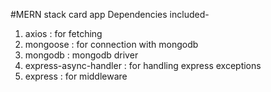 #MERN stack card app
Dependencies included-
1. axios : for fetching
2. mongoose : for connection with mongodb
3. mongodb : mongodb driver
4. express-async-handler : for handling express exceptions
5. express : for middleware
